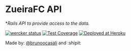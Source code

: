 # ZueiraFC API

**Rails API to provide access to the data.*

[![wercker status](https://app.wercker.com/status/3e2901308c69e5bcd014be75c8b38280/s "wercker status")](https://app.wercker.com/project/bykey/3e2901308c69e5bcd014be75c8b38280)
[![Test Coverage](https://codeclimate.com/github/zueirafc/api/badges/coverage.svg)](https://codeclimate.com/github/zueirafc/api/coverage)
[![Deployed at Heroku](https://img.shields.io/badge/deployed-heroku-blue.svg)](http://zueira-api.herokuapp.com/)


Made by: [@brunoocasali](github.com/brunoocasali) and :shipit:
